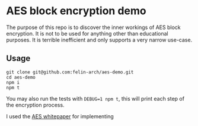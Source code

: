 # AES block encryption demo

The purpose of this repo is to discover the inner workings of AES block encryption. It is not to be used for anything other than educational purposes. It is terrible inefficient and only supports a very narrow use-case.

## Usage
```
git clone git@github.com:felin-arch/aes-demo.git
cd aes-demo
npm i
npm t
```

You may also run the tests with `DEBUG=1 npm t`, this will print each step of the encryption process.

I used the [AES whitepaper](https://nvlpubs.nist.gov/nistpubs/fips/nist.fips.197.pdf) for implementing



